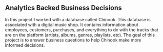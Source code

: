 ## Analytics Backed Business Decisions
In this project I worked with a database called Chinook. This database is associated with a digital music shop. It contains information about employees, customers, purchases, and everything to do with the tracks that are on the platform (artists, albums, genres, playlists, etc). 
The goal of this project is to answer business questions to help Chinook make more informed decisions.
